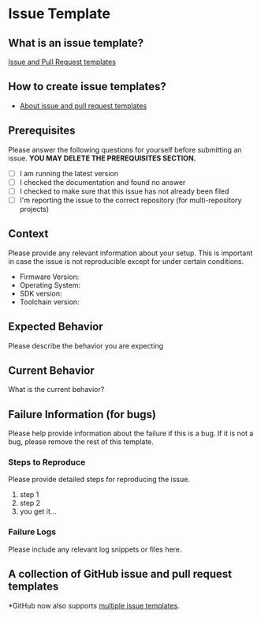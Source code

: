 # Issue Template

## What is an issue template?

[Issue and Pull Request templates](https://blog.github.com/2016-02-17-issue-and-pull-request-templates/)

## How to create issue templates?

- [About issue and pull request templates](https://help.github.com/en/github/building-a-strong-community/about-issue-and-pull-request-templates)

## Prerequisites

Please answer the following questions for yourself before submitting an issue. **YOU MAY DELETE THE PREREQUISITES SECTION.**

- [ ] I am running the latest version
- [ ] I checked the documentation and found no answer
- [ ] I checked to make sure that this issue has not already been filed
- [ ] I'm reporting the issue to the correct repository (for multi-repository projects)

## Context

Please provide any relevant information about your setup. This is important in case the issue is not reproducible except for under certain conditions.

* Firmware Version:
* Operating System:
* SDK version:
* Toolchain version:

## Expected Behavior

Please describe the behavior you are expecting

## Current Behavior

What is the current behavior?

## Failure Information (for bugs)

Please help provide information about the failure if this is a bug. If it is not a bug, please remove the rest of this template.

### Steps to Reproduce

Please provide detailed steps for reproducing the issue.

1. step 1
2. step 2
3. you get it...

### Failure Logs

Please include any relevant log snippets or files here.

## A collection of GitHub issue and pull request templates

*GitHub now also supports [multiple issue templates](https://help.github.com/articles/about-issue-and-pull-request-templates/).
